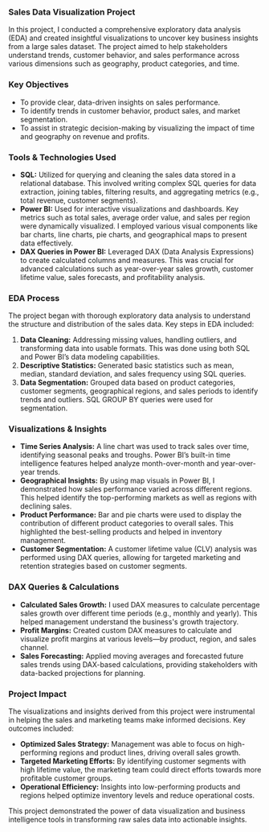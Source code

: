 ### **Sales Data Visualization Project**

In this project, I conducted a comprehensive exploratory data analysis (EDA) and created insightful visualizations to uncover key business insights from a large sales dataset. The project aimed to help stakeholders understand trends, customer behavior, and sales performance across various dimensions such as geography, product categories, and time.

### **Key Objectives**
- To provide clear, data-driven insights on sales performance.
- To identify trends in customer behavior, product sales, and market segmentation.
- To assist in strategic decision-making by visualizing the impact of time and geography on revenue and profits.

### **Tools & Technologies Used**
- **SQL:** Utilized for querying and cleaning the sales data stored in a relational database. This involved writing complex SQL queries for data extraction, joining tables, filtering results, and aggregating metrics (e.g., total revenue, customer segments).
- **Power BI:** Used for interactive visualizations and dashboards. Key metrics such as total sales, average order value, and sales per region were dynamically visualized. I employed various visual components like bar charts, line charts, pie charts, and geographical maps to present data effectively.
- **DAX Queries in Power BI:** Leveraged DAX (Data Analysis Expressions) to create calculated columns and measures. This was crucial for advanced calculations such as year-over-year sales growth, customer lifetime value, sales forecasts, and profitability analysis.
  
### **EDA Process**
The project began with thorough exploratory data analysis to understand the structure and distribution of the sales data. Key steps in EDA included:
1. **Data Cleaning:** Addressing missing values, handling outliers, and transforming data into usable formats. This was done using both SQL and Power BI’s data modeling capabilities.
2. **Descriptive Statistics:** Generated basic statistics such as mean, median, standard deviation, and sales frequency using SQL queries.
3. **Data Segmentation:** Grouped data based on product categories, customer segments, geographical regions, and sales periods to identify trends and outliers. SQL GROUP BY queries were used for segmentation.

### **Visualizations & Insights**
- **Time Series Analysis:** A line chart was used to track sales over time, identifying seasonal peaks and troughs. Power BI’s built-in time intelligence features helped analyze month-over-month and year-over-year trends.
- **Geographical Insights:** By using map visuals in Power BI, I demonstrated how sales performance varied across different regions. This helped identify the top-performing markets as well as regions with declining sales.
- **Product Performance:** Bar and pie charts were used to display the contribution of different product categories to overall sales. This highlighted the best-selling products and helped in inventory management.
- **Customer Segmentation:** A customer lifetime value (CLV) analysis was performed using DAX queries, allowing for targeted marketing and retention strategies based on customer segments.

### **DAX Queries & Calculations**
- **Calculated Sales Growth:** I used DAX measures to calculate percentage sales growth over different time periods (e.g., monthly and yearly). This helped management understand the business's growth trajectory.
- **Profit Margins:** Created custom DAX measures to calculate and visualize profit margins at various levels—by product, region, and sales channel.
- **Sales Forecasting:** Applied moving averages and forecasted future sales trends using DAX-based calculations, providing stakeholders with data-backed projections for planning.

### **Project Impact**
The visualizations and insights derived from this project were instrumental in helping the sales and marketing teams make informed decisions. Key outcomes included:
- **Optimized Sales Strategy:** Management was able to focus on high-performing regions and product lines, driving overall sales growth.
- **Targeted Marketing Efforts:** By identifying customer segments with high lifetime value, the marketing team could direct efforts towards more profitable customer groups.
- **Operational Efficiency:** Insights into low-performing products and regions helped optimize inventory levels and reduce operational costs.

This project demonstrated the power of data visualization and business intelligence tools in transforming raw sales data into actionable insights.
